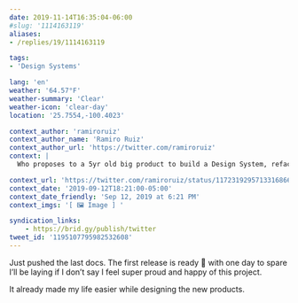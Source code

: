 ```yaml
---
date: 2019-11-14T16:35:04-06:00
#slug: '1114163119'
aliases:
- /replies/19/1114163119

tags:
- 'Design Systems'

lang: 'en'
weather: '64.57°F'
weather-summary: 'Clear'
weather-icon: 'clear-day'
location: '25.7554,-100.4023'

context_author: 'ramiroruiz'
context_author_name: 'Ramiro Ruiz'
context_author_url: 'https://twitter.com/ramiroruiz'
context: |
  Who proposes to a 5yr old big product to build a Design System, refactor the markup and styles, make it responsive for the first time and setup the tool for the component library by the end of November, while being the only designer of the 3 running projects for that application.‪

context_url: 'https://twitter.com/ramiroruiz/status/1172319295713316866?s=12'
context_date: '2019-09-12T18:21:00-05:00'
context_date_friendly: 'Sep 12, 2019 at 6:21 PM'
context_imgs: '[ 🖼 Image ] '

syndication_links:
    - https://brid.gy/publish/twitter
tweet_id: '1195107795982532608'
---
```

Just pushed the last docs. The first release is ready 🎉 with one day to spare I’ll be laying if I don’t say I feel super proud and happy of this project.

It already made my life easier while designing the new products.
